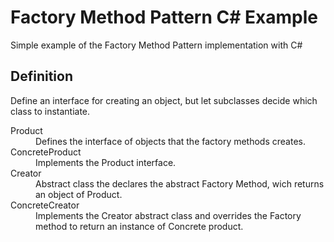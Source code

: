 # Factory Method Pattern C# Example
Simple example of the Factory Method Pattern implementation with C#

## Definition
Define an interface for creating an object, but let subclasses decide which class to instantiate.

<dl>
  <dt>Product</dt>
  <dd>Defines the interface of objects that the factory methods creates.</dd>
  <dt>ConcreteProduct</dt>
  <dd>Implements the Product interface.</dd>
  <dt>Creator</dt>
  <dd>Abstract class the declares the abstract Factory Method, wich returns an object of Product.</dd>
  <dt>ConcreteCreator</dt>
  <dd>Implements the Creator abstract class and overrides the Factory method to return an instance of Concrete product.</dd>
</dl>
